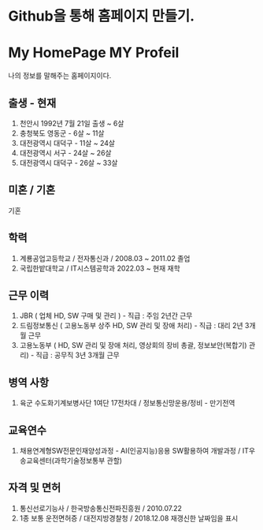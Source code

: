 # Github을 통해 홈페이지 만들기.

# My HomePage MY Profeil

나의 정보를 말해주는 홈페이지이다.

## 출생 - 현재

1. 천안시  1992년 7월 21일 출생 ~ 6살
2. 충청북도 영동군 - 6살 ~ 11살
3. 대전광역시 대덕구 - 11살 ~ 24살
4. 대전광역시 서구 - 24살 ~ 26살
5. 대전광역시 대덕구 - 26살 ~ 33살

## 미혼 / 기혼
기혼

## 학력

1. 계룡공업고등학교 / 전자통신과 / 2008.03 ~ 2011.02 졸업
2. 국립한밭대학교 / IT시스템공학과 2022.03 ~ 현재 재학
   
## 근무 이력

1. JBR ( 업체 HD, SW 구매 및 관리 ) - 직급 : 주임 2년간 근무
2. 드림정보통신 ( 고용노동부 상주 HD, SW 관리 및 장애 처리) - 직급 : 대리 2년 3개월 근무
3. 고용노동부 ( HD, SW 관리 및 장애 처리, 영상회의 장비 총괄, 정보보안(복합기) 관리) - 직급 : 공무직 3년 3개월 근무

## 병역 사항

1. 육군 수도화기계보병사단 1여단 17전차대 / 정보통신망운용/정비 - 만기전역

## 교육연수

1. 채용연계형SW전문인재양성과정 - AI(인공지능)응용 SW활용하여 개발과정 / IT우송교육센터(과학기술정보통부 관할)

## 자격 및 면허

1. 통신선로기능사 / 한국방송통신전파진흥원 / 2010.07.22
2. 1종 보통 운전면허증 / 대전지방경찰청 / 2018.12.08  재갱신한 날짜임을 표시
